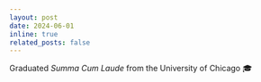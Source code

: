 ```yaml
---
layout: post
date: 2024-06-01
inline: true
related_posts: false
---
```


Graduated <em>Summa Cum Laude</em> from the University of Chicago 🎓
